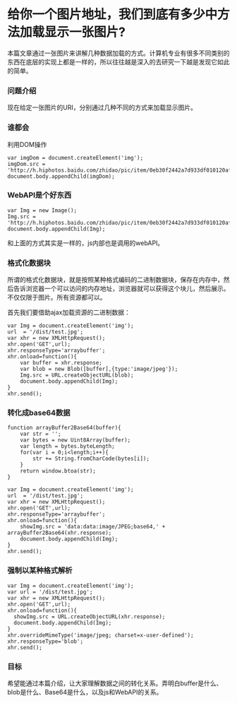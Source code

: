 #  给你一个图片地址，我们到底有多少中方法加载显示一张图片?

本篇文章通过一张图片来讲解几种数据加载的方式。计算机专业有很多不同类别的东西在底层的实现上都是一样的，所以往往越是深入的去研究一下越是发现它如此的简单。

### 问题介绍

现在给定一张图片的URI，分别通过几种不同的方式来加载显示图片。

### 谁都会

利用DOM操作

    var imgDom = document.createElement('img');
    imgDom.src = 'http://h.hiphotos.baidu.com/zhidao/pic/item/0eb30f2442a7d933df010120af4bd11373f00133.jpg';
    document.body.appendChild(imgDom);

### WebAPI是个好东西

    var Img = new Image();
    Img.src = 'http://h.hiphotos.baidu.com/zhidao/pic/item/0eb30f2442a7d933df010120af4bd11373f00133.jpg';
    document.body.appendChild(Img);
    

和上面的方式其实是一样的，js内部也是调用的webAPI。

### 格式化数据块

所谓的格式化数据块，就是按照某种格式编码的二进制数据块，保存在内存中，然后告诉浏览器一个可以访问的内存地址，浏览器就可以获得这个块儿，然后展示。不仅仅限于图片。所有资源都可以。

首先我们要借助ajax加载资源的二进制数据：

    var Img = document.createElement('img');
    url  = '/dist/test.jpg';
    var xhr = new XMLHttpRequest();
    xhr.open('GET',url);
    xhr.responseType='arraybuffer';
    xhr.onload=function(){
        var buffer = xhr.response;
        var blob = new Blob([buffer],{type:'image/jpeg'});
        Img.src = URL.createObjectURL(blob);
        document.body.appendChild(Img);
    }
    xhr.send();

### 转化成base64数据

    function arrayBuffer2Base64(buffer){
        var str = '';
        var bytes = new Uint8Array(buffer);
        var length = bytes.byteLength;
        for(var i = 0;i<length;i++){
            str += String.fromCharCode(bytes[i]);
        }
        return window.btoa(str);
    }

    var Img = document.createElement('img');
    url  = '/dist/test.jpg';
    var xhr = new XMLHttpRequest();
    xhr.open('GET',url);
    xhr.responseType='arraybuffer';
    xhr.onload=function(){
        showImg.src = 'data:data:image/JPEG;base64,' + arrayBuffer2Base64(xhr.response);
        document.body.appendChild(Img);
    }
    xhr.send(); 

### 强制以某种格式解析

    var Img = document.createElement('img');
    var url = '/dist/test.jpg';
    var xhr = new XMLHttpRequest();
    xhr.open('GET',url);
    xhr.onload=function(){
      showImg.src = URL.createObjectURL(xhr.response);
      document.body.appendChild(Img);
    }
    xhr.overrideMimeType('image/jpeg; charset=x-user-defined');
    xhr.responseType='blob';
    xhr.send();

### 目标

希望能通过本篇介绍，让大家理解数据之间的转化关系。弄明白buffer是什么、blob是什么、Base64是什么，以及js和WebAPI的关系。
